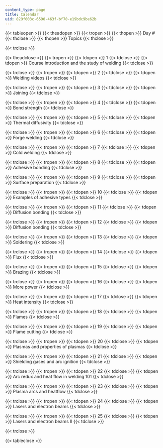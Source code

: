 ```yaml
---
content_type: page
title: Calendar
uid: 829f003c-6590-463f-bf70-e19bdc9be62b
---
```


{{< tableopen >}}
{{< theadopen >}}
{{< tropen >}}
{{< thopen >}}
Day #
{{< thclose >}}
{{< thopen >}}
Topics
{{< thclose >}}

{{< trclose >}}

{{< theadclose >}}
{{< tropen >}}
{{< tdopen >}}
1
{{< tdclose >}}
{{< tdopen >}}
Course introduction and the study of welding
{{< tdclose >}}

{{< trclose >}}
{{< tropen >}}
{{< tdopen >}}
2
{{< tdclose >}}
{{< tdopen >}}
Welding videos
{{< tdclose >}}

{{< trclose >}}
{{< tropen >}}
{{< tdopen >}}
3
{{< tdclose >}}
{{< tdopen >}}
Joining
{{< tdclose >}}

{{< trclose >}}
{{< tropen >}}
{{< tdopen >}}
4
{{< tdclose >}}
{{< tdopen >}}
Bond strength
{{< tdclose >}}

{{< trclose >}}
{{< tropen >}}
{{< tdopen >}}
5
{{< tdclose >}}
{{< tdopen >}}
Thermal diffusivity
{{< tdclose >}}

{{< trclose >}}
{{< tropen >}}
{{< tdopen >}}
6
{{< tdclose >}}
{{< tdopen >}}
Forge welding
{{< tdclose >}}

{{< trclose >}}
{{< tropen >}}
{{< tdopen >}}
7
{{< tdclose >}}
{{< tdopen >}}
Cold welding
{{< tdclose >}}

{{< trclose >}}
{{< tropen >}}
{{< tdopen >}}
8
{{< tdclose >}}
{{< tdopen >}}
Adhesive bonding
{{< tdclose >}}

{{< trclose >}}
{{< tropen >}}
{{< tdopen >}}
9
{{< tdclose >}}
{{< tdopen >}}
Surface preparation
{{< tdclose >}}

{{< trclose >}}
{{< tropen >}}
{{< tdopen >}}
10
{{< tdclose >}}
{{< tdopen >}}
Examples of adhesive types
{{< tdclose >}}

{{< trclose >}}
{{< tropen >}}
{{< tdopen >}}
11
{{< tdclose >}}
{{< tdopen >}}
Diffusion bonding
{{< tdclose >}}

{{< trclose >}}
{{< tropen >}}
{{< tdopen >}}
12
{{< tdclose >}}
{{< tdopen >}}
Diffusion bonding
{{< tdclose >}}

{{< trclose >}}
{{< tropen >}}
{{< tdopen >}}
13
{{< tdclose >}}
{{< tdopen >}}
Soldering
{{< tdclose >}}

{{< trclose >}}
{{< tropen >}}
{{< tdopen >}}
14
{{< tdclose >}}
{{< tdopen >}}
Flux
{{< tdclose >}}

{{< trclose >}}
{{< tropen >}}
{{< tdopen >}}
15
{{< tdclose >}}
{{< tdopen >}}
Brazing
{{< tdclose >}}

{{< trclose >}}
{{< tropen >}}
{{< tdopen >}}
16
{{< tdclose >}}
{{< tdopen >}}
More power
{{< tdclose >}}

{{< trclose >}}
{{< tropen >}}
{{< tdopen >}}
17
{{< tdclose >}}
{{< tdopen >}}
Heat intensity
{{< tdclose >}}

{{< trclose >}}
{{< tropen >}}
{{< tdopen >}}
18
{{< tdclose >}}
{{< tdopen >}}
Flames
{{< tdclose >}}

{{< trclose >}}
{{< tropen >}}
{{< tdopen >}}
19
{{< tdclose >}}
{{< tdopen >}}
Flame cutting
{{< tdclose >}}

{{< trclose >}}
{{< tropen >}}
{{< tdopen >}}
20
{{< tdclose >}}
{{< tdopen >}}
Plasmas and properties of plasmas
{{< tdclose >}}

{{< trclose >}}
{{< tropen >}}
{{< tdopen >}}
21
{{< tdclose >}}
{{< tdopen >}}
Shielding gases and arc ignition
{{< tdclose >}}

{{< trclose >}}
{{< tropen >}}
{{< tdopen >}}
22
{{< tdclose >}}
{{< tdopen >}}
Arc redux and heat flow in welding 101
{{< tdclose >}}

{{< trclose >}}
{{< tropen >}}
{{< tdopen >}}
23
{{< tdclose >}}
{{< tdopen >}}
Plasma arcs and heatflow
{{< tdclose >}}

{{< trclose >}}
{{< tropen >}}
{{< tdopen >}}
24
{{< tdclose >}}
{{< tdopen >}}
Lasers and electron beams
{{< tdclose >}}

{{< trclose >}}
{{< tropen >}}
{{< tdopen >}}
25
{{< tdclose >}}
{{< tdopen >}}
Lasers and electron beams II
{{< tdclose >}}

{{< trclose >}}

{{< tableclose >}}